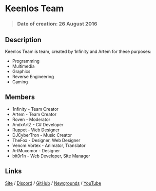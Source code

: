 # Keenlos Team

> ### Date of creation: 26 August 2016

## Description

Keenlos Team is team, created by 1nfinity and Artem for these purposes:
* Programming
* Multimedia
* Graphics
* Reverse Engineering
* Gaming

## Members

* 1nfinity - Team Creator
* Artem - Team Creator
* Roven - Moderator
* AndxArtZ - C# Developer
* Ruppet - Web Designer
* DJCyberTron - Music Creator
* TheFox - Designer, Web Designer
* Venom Vortex - Animator, Translator
* ArtMuxomor - Designer
* bit0r1n - Web Developer, Site Manager

## Links

[Site](https://keenlos.xyz) / 
[Discord](https://discord.gg/xQSmHRZ) / 
[GitHub](https://github.com/Keenlos) / 
[Newgrounds](https://keenlos.newgrounds.com) / 
[YouTube](https://www.youtube.com/channel/UCtCEhGtp5G5HMD4ONLtFjgg)
